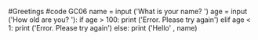 #Greetings
#code GC06
name = input ('What is your name? ')
age = input ('How old are you? '):
    if age > 100:
        print ('Error. Please try again')
    elif age < 1:
        print ('Error. Please try again')
    else:
print ('Hello' , name)
